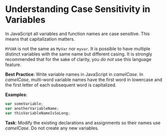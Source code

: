 # Understanding Case Sensitivity in Variables

In JavaScript all variables and function names are case sensitive. This means that capitalization matters.

`MYVAR` is not the same as `MyVar` nor `myvar`. It is possible to have multiple distinct variables with the same name but different casing. It is strongly recommended that for the sake of clarity, you *do not* use this language feature.

**Best Practice**: Write variable names in JavaScript in *camelCase*. In *camelCase*, multi-word variable names have the first word in lowercase and the first letter of each subsequent word is capitalized.

**Examples**:

```javascript
var someVariable;
var anotherVariableName;
var thisVariableNameIsSoLong;
```

**Task**: Modify the existing declarations and assignments so their names use *camelCase*. Do not create any new variables.
